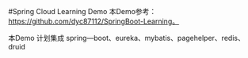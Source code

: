 #Spring Cloud Learning Demo
本Demo参考：https://github.com/dyc87112/SpringBoot-Learning。

本Demo 计划集成 spring—boot、eureka、mybatis、pagehelper、redis、druid

